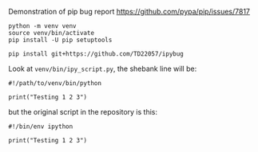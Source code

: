 
Demonstration of pip bug report https://github.com/pypa/pip/issues/7817

```
python -m venv venv
source venv/bin/activate
pip install -U pip setuptools

pip install git+https://github.com/TD22057/ipybug
```

Look at `venv/bin/ipy_script.py`, the shebank line will be:

```
#!/path/to/venv/bin/python

print("Testing 1 2 3")
```

but the original script in the repository is this:

```
#!/bin/env ipython

print("Testing 1 2 3")
```

